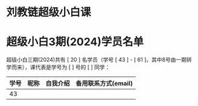 # 刘教链超级小白课
# 超级小白3期(2024)学员名单

超级小白三期(2024)共有 [ 20 ] 名学员（学号 [ 43 ] - [ 61 ]，其中8号由一期转学而来），课代表是学号为 [   ] 号的 [    ] 同学：

| 学号 | 昵称 | 自我介绍 | 备用联系方式(email) |
|-|-|-|-|
| 43 |  |  |  |
